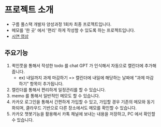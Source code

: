 ﻿# 프로젝트 소개
 - 구름 풀스택 개발자 양성과정 1회차 최종 프로젝트입니다.
 - 메모를 '한 곳' 에서 '편리' 하게 작성할 수 있도록 하는 프로젝트입니다.
 - [시연 영상](https://www.youtube.com/watch?si=esyT39wzfpUsmYXV&v=NIDKg0yNWJs&feature=youtu.be)
## 주요기능
1. 퀵인풋을 통해서 작성한 todo 를 chat GPT 가 인식해서 자동으로 캘린더에 추가해줍니다.
   - ex) 내일까지 과제 마감하기 => 캘린더에 내일에 해당하는 날짜에 "과제 마감하기" 항목이 추가됩니다.
2. 캘린더를 통해서 편리하게 일정관리를 할 수 있습니다.
3. memo 를 통해서 일반적인 메모도 할 수 있습니다.
4. 카카오 로그인을 통해서 간편하게 가입할 수 있고, 가입할 경우 기존의 메모와 동기화되며, 클라우드 기반으로 다른 장소에서도 메모를 확인할 수 있습니다.
5. 카카오 챗봇기능을 활용해서 카톡 채널에 보내는 내용을 저장하고, PC 에서 확인할 수 있습니다.
